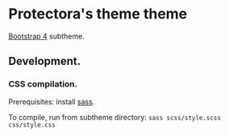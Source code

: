 # Protectora's theme theme

[Bootstrap 4](https://www.drupal.org/project/bootstrap4) subtheme.

## Development.

### CSS compilation.

Prerequisites: install [sass](https://sass-lang.com/install).

To compile, run from subtheme directory: `sass scss/style.scss css/style.css`
